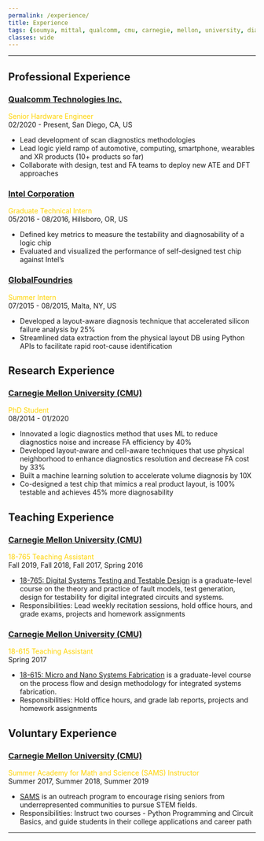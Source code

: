 ```yaml
---
permalink: /experience/
title: Experience
tags: {soumya, mittal, qualcomm, cmu, carnegie, mellon, university, diagnosis, silicon, debug, dft, atpg, yield, failure, pfa, machine learning, failure analysis, iit, graduate, phd, roorkee, intel, globalfoundries}
classes: wide
---
```


---

## Professional Experience

### [Qualcomm Technologies Inc.](https://www.qualcomm.com/home)
<span style="color:#ffd300">Senior Hardware Engineer</span>\
02/2020 - Present, San Diego, CA, US
+ Lead development of scan diagnostics methodologies
+ Lead logic yield ramp of automotive, computing, smartphone, wearables and XR products (10+ products so far)
+ Collaborate with design, test and FA teams to deploy new ATE and DFT approaches

### [Intel Corporation](https://www.intel.com)
<span style="color:#ffd300">Graduate Technical Intern</span>\
05/2016 - 08/2016, Hillsboro, OR, US
+ Defined key metrics to measure the testability and diagnosability of a logic chip
+ Evaluated and visualized the performance of self-designed test chip against Intel’s


### [GlobalFoundries](https://www.globalfoundries.com/)
<span style="color:#ffd300">Summer Intern</span>\
07/2015 - 08/2015, Malta, NY, US
+ Developed a layout-aware diagnosis technique that accelerated silicon failure analysis by 25%
+ Streamlined data extraction from the physical layout DB using Python APIs to facilitate rapid root-cause identification


## Research Experience

### [Carnegie Mellon University (CMU)](https://www.cmu.edu/)
<span style="color:#ffd300">PhD Student</span>\
08/2014 - 01/2020
+ Innovated a logic diagnostics method that uses ML to reduce diagnostics noise and increase FA efficiency by 40%
+ Developed layout-aware and cell-aware techniques that use physical neighborhood to enhance diagnostics
resolution and decrease FA cost by 33%
+ Built a machine learning solution to accelerate volume diagnosis by 10X
+ Co-designed a test chip that mimics a real product layout, is 100% testable and achieves 45% more diagnosability


## Teaching Experience

### [Carnegie Mellon University (CMU)](https://www.cmu.edu/)
<span style="color:#ffd300">18-765 Teaching Assistant</span>\
Fall 2019, Fall 2018, Fall 2017, Spring 2016
+ [18-765: Digital Systems Testing and Testable Design](https://courses.ece.cmu.edu/18765) is a graduate-level course on the theory and practice of fault models, test generation, design for testability for digital integrated circuits and systems.
+ Responsibilities:  Lead weekly recitation sessions, hold office hours, and grade exams, projects and homework assignments

### [Carnegie Mellon University (CMU)](https://www.cmu.edu/)
<span style="color:#ffd300">18-615 Teaching Assistant</span>\
Spring 2017
+ [18-615: Micro and Nano Systems Fabrication](https://courses.ece.cmu.edu/18615) is a graduate-level course on the process flow and design methodology for integrated systems fabrication.
+ Responsibilities: Hold office hours, and grade lab reports, projects and homework assignments


## Voluntary Experience

### [Carnegie Mellon University (CMU)](https://www.cmu.edu/)
<span style="color:#ffd300">Summer Academy for Math and Science (SAMS) Instructor</span>\
Summer 2017, Summer 2018, Summer 2019
+ [SAMS](https://www.cmu.edu/pre-college/academic-programs/sams.html) is an outreach program to encourage rising seniors from underrepresented communities to pursue STEM fields.
+ Responsibilities: Instruct two courses - Python Programming and Circuit Basics, and guide students in their college applications and career path

---
